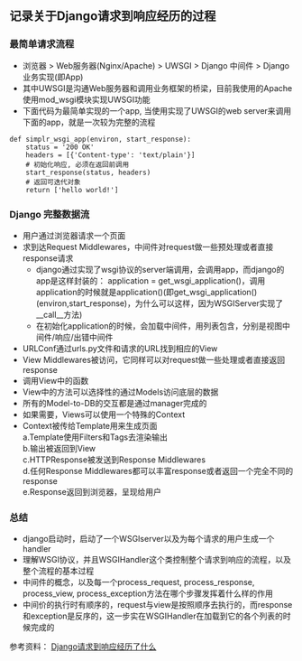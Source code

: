 ## 记录关于Django请求到响应经历的过程


### 最简单请求流程
* 浏览器 > Web服务器(Nginx/Apache) > UWSGI > Django 中间件 > Django 业务实现(即App)
* 其中UWSGI是沟通Web服务器和调用业务框架的桥梁，目前我使用的Apache使用mod_wsgi模块实现UWSGI功能
* 下面代码为最简单实现的一个app, 当使用实现了UWSGI的web server来调用下面的app，就是一次较为完整的流程
```
def simplr_wsgi_app(environ, start_response):
	status = '200 OK'
	headers = [{'Content-type': 'text/plain'}]
	# 初始化响应, 必须在返回前调用
	start_response(status, headers)
	# 返回可迭代对象
	return ['hello world!']
```


### Django 完整数据流
* 用户通过浏览器请求一个页面  
* 求到达Request Middlewares，中间件对request做一些预处理或者直接response请求
	* django通过实现了wsgi协议的server端调用，会调用app，而django的app是这样封装的： application = get_wsgi_application()，调用application的时候就是application()(即get_wsgi_application()(environ,start_response)，为什么可以这样，因为WSGIServer实现了__call__方法)
	* 在初始化application的时候，会加载中间件，用列表包含，分别是视图中间件/响应/出错中间件
* URLConf通过urls.py文件和请求的URL找到相应的View  
* View Middlewares被访问，它同样可以对request做一些处理或者直接返回response  
* 调用View中的函数  
* View中的方法可以选择性的通过Models访问底层的数据  
* 所有的Model-to-DB的交互都是通过manager完成的  
* 如果需要，Views可以使用一个特殊的Context  
* Context被传给Template用来生成页面  
    a.Template使用Filters和Tags去渲染输出  
    b.输出被返回到View  
    c.HTTPResponse被发送到Response Middlewares  
    d.任何Response Middlewares都可以丰富response或者返回一个完全不同的response  
    e.Response返回到浏览器，呈现给用户 
    
    
### 总结
* django启动时，启动了一个WSGIserver以及为每个请求的用户生成一个handler
* 理解WSGI协议，并且WSGIHandler这个类控制整个请求到响应的流程，以及整个流程的基本过程
* 中间件的概念，以及每一个process_request, process_response, process_view, process_exception方法在哪个步骤发挥着什么样的作用
* 中间价的执行时有顺序的，request与view是按照顺序去执行的，而response和exception是反序的，这一步实在WSGIHandler在加载到它的各个列表的时候完成的


参考资料：
[Django请求到响应经历了什么](https://juejin.im/post/5a6c4cc2f265da3e4c080605)
